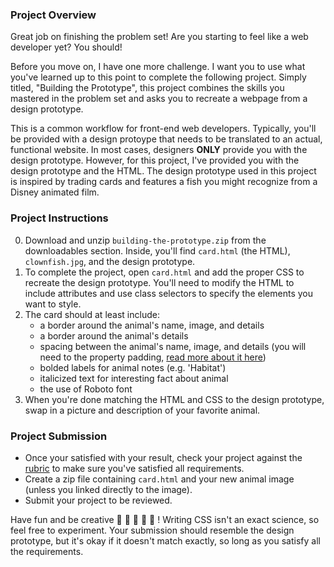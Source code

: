 ### Project Overview

Great job on finishing the problem set! Are you starting to feel like a web developer yet? You should!

Before you move on, I have one more challenge. I want you to use what you've learned up to this point to complete the following project. Simply titled, "Building the Prototype", this project combines the skills you mastered in the problem set and asks you to recreate a webpage from a design prototype.

This is a common workflow for front-end web developers. Typically, you'll be provided with a design protoype that needs to be translated to an actual, functional website. In most cases, designers **ONLY** provide you with the design prototype. However, for this project, I've provided you with the design prototype and the HTML. The design prototype used in this project is inspired by trading cards and features a fish you might recognize from a Disney animated film.

### Project Instructions

0. Download and unzip `building-the-prototype.zip` from the downloadables section. Inside, you'll find `card.html` (the HTML), `clownfish.jpg`, and the design prototype.
1. To complete the project, open `card.html` and add the proper CSS to recreate the design prototype. You'll need to modify the HTML to include attributes and use class selectors to specify the elements you want to style.
2. The card should at least include:
    - a border around the animal's name, image, and details
    - a border around the animal's details
    - spacing between the animal's name, image, and details (you will need to the property padding, [read more about it here](https://developer.mozilla.org/en-US/docs/Web/CSS/padding))
    - bolded labels for animal notes (e.g. 'Habitat')
    - italicized text for interesting fact about animal
    - the use of Roboto font
3. When you're done matching the HTML and CSS to the design prototype, swap in a picture and description of your favorite animal.

### Project Submission

* Once your satisfied with your result, check your project against the [rubric](https://docs.google.com/document/d/1ijBxKqQ46zixDbHm4rGXKHOGR0Km-KXvjFmlYZsa9HE/pub) to make sure you've satisfied all requirements.
* Create a zip file containing `card.html` and your new animal image (unless you linked directly to the image).
* Submit your project to be reviewed.

Have fun and be creative 🐠 🐍 🐅 🐼 🐫 ! Writing CSS isn't an exact science, so feel free to experiment. Your submission should resemble the design prototype, but it's okay if it doesn't match exactly, so long as you satisfy all the requirements.